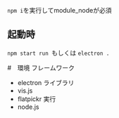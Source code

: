    ``` npm i ```を実行してmodule_nodeが必須
## 起動時
``npm start run ``もしくは ``electron .``

#　環境
フレームワーク
- electron
ライブラリ
- vis.js
- flatpickr
実行
- node.js